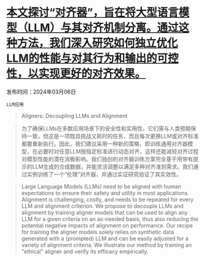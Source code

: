 # [本文探讨“对齐器”，旨在将大型语言模型（LLM）与其对齐机制分离。通过这种方法，我们深入研究如何独立优化LLM的性能与对其行为和输出的可控性，以实现更好的对齐效果。](https://arxiv.org/abs/2403.04224)

发布时间：2024年03月06日

`LLM应用`

> Aligners: Decoupling LLMs and Alignment

> 为了确保LLMs在多数应用场景下的安全性和实用性，它们需与人类预期保持一致，但这是一项既具挑战又耗时的任务，而且每次更换LLM或对齐标准都要重新执行。因此，我们建议采用一种新的策略，即训练通用对齐器模型，在必要时对任意LLM按指定标准进行动态对齐，这样还能减轻对齐过程对模型性能的潜在消极影响。我们独创的对齐器训练方案完全基于用带有提示的LLM生成的合成数据，并能灵活调整以满足多种对齐准则需求。我们通过实例训练了一个“伦理”对齐器，并通过实证研究验证了其实效性。

> Large Language Models (LLMs) need to be aligned with human expectations to ensure their safety and utility in most applications. Alignment is challenging, costly, and needs to be repeated for every LLM and alignment criterion. We propose to decouple LLMs and alignment by training aligner models that can be used to align any LLM for a given criteria on an as-needed basis, thus also reducing the potential negative impacts of alignment on performance. Our recipe for training the aligner models solely relies on synthetic data generated with a (prompted) LLM and can be easily adjusted for a variety of alignment criteria. We illustrate our method by training an "ethical" aligner and verify its efficacy empirically.